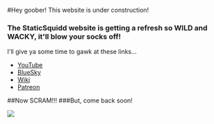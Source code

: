 #Hey goober! This website is under construction!
### The StaticSquidd website is getting a refresh so WILD and WACKY, it'll blow your socks off!

I'll give ya some time to gawk at these links...

- [YouTube](https://youtube.com/staticsquidd)
- [BlueSky](https://bsky.app/profile/staticsquidd.com)
- [Wiki](https://staticsquidd.fandom.com)
- [Patreon](https://tr.ee/ysjwjB2X6L)

##Now SCRAM!!!
###But, come back soon!

![](https://cdn.discordapp.com/attachments/767023045403213854/1304517690517491803/Asset_1.png?ex=672fae46&is=672e5cc6&hm=d5ca361e12c7c0ec697a3f63aa0bfaea3af264e2990885953b9e600d29d85f91&)
